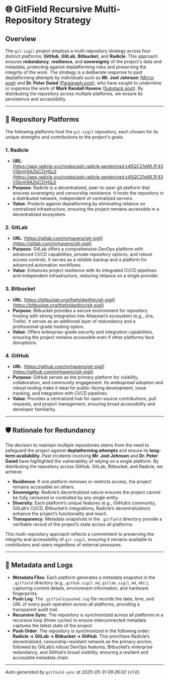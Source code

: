 # 🌐 GitField Recursive Multi-Repository Strategy

## Overview

The `git-sigil` project employs a multi-repository strategy across four distinct platforms: **GitHub**, **GitLab**, **Bitbucket**, and **Radicle**. This approach ensures **redundancy**, **resilience**, and **sovereignty** of the project's data and metadata, protecting against deplatforming risks and preserving the integrity of the work. The strategy is a deliberate response to past deplatforming attempts by individuals such as **Mr. Joel Johnson** ([Mirror post](https://mirror.xyz/neutralizingnarcissism.eth/x40_zDWWrYOJ7nh8Y0fk06_3kNEP0KteSSRjPmXkiGg?utm_medium=social&utm_source=heylink.me)) and **Dr. Peter Gaied** ([Paragraph post](https://paragraph.com/@neutralizingnarcissism/%F0%9F%9C%81-the-narcissistic-messiah)), who have sought to undermine or suppress the work of **Mark Randall Havens** ([Substack post](https://theempathictechnologist.substack.com/p/mark-randall-havens-the-architect)). By distributing the repository across multiple platforms, we ensure its persistence and accessibility.

---

## 📍 Repository Platforms

The following platforms host the `git-sigil` repository, each chosen for its unique strengths and contributions to the project's goals.

### 1. Radicle
- **URL**: [https://app.radicle.xyz/nodes/ash.radicle.garden/rad:z45QC21eWL1F43VSbnV9AZbCZrHQJ](https://app.radicle.xyz/nodes/ash.radicle.garden/rad:z45QC21eWL1F43VSbnV9AZbCZrHQJ)
- **Purpose**: Radicle is a decentralized, peer-to-peer git platform that ensures sovereignty and censorship resistance. It hosts the repository in a distributed network, independent of centralized servers.
- **Value**: Protects against deplatforming by eliminating reliance on centralized infrastructure, ensuring the project remains accessible in a decentralized ecosystem.

### 2. GitLab
- **URL**: [https://gitlab.com/mrhavens/git-sigil](https://gitlab.com/mrhavens/git-sigil)
- **Purpose**: GitLab offers a comprehensive DevOps platform with advanced CI/CD capabilities, private repository options, and robust access controls. It serves as a reliable backup and a platform for advanced automation workflows.
- **Value**: Enhances project resilience with its integrated CI/CD pipelines and independent infrastructure, reducing reliance on a single provider.

### 3. Bitbucket
- **URL**: [https://bitbucket.org/thefoldwithin/git-sigil](https://bitbucket.org/thefoldwithin/git-sigil)
- **Purpose**: Bitbucket provides a secure environment for repository hosting with strong integration into Atlassian’s ecosystem (e.g., Jira, Trello). It serves as an additional layer of redundancy and a professional-grade hosting option.
- **Value**: Offers enterprise-grade security and integration capabilities, ensuring the project remains accessible even if other platforms face disruptions.

### 4. GitHub
- **URL**: [https://github.com/mrhavens/git-sigil](https://github.com/mrhavens/git-sigil)
- **Purpose**: GitHub serves as the primary platform for visibility, collaboration, and community engagement. Its widespread adoption and robust tooling make it ideal for public-facing development, issue tracking, and integration with CI/CD pipelines.
- **Value**: Provides a centralized hub for open-source contributions, pull requests, and project management, ensuring broad accessibility and developer familiarity.

---

## 🛡️ Rationale for Redundancy

The decision to maintain multiple repositories stems from the need to safeguard the project against **deplatforming attempts** and ensure its **long-term availability**. Past incidents involving **Mr. Joel Johnson** and **Dr. Peter Gaied** have highlighted the vulnerability of relying on a single platform. By distributing the repository across GitHub, GitLab, Bitbucket, and Radicle, we achieve:

- **Resilience**: If one platform removes or restricts access, the project remains accessible on others.
- **Sovereignty**: Radicle’s decentralized nature ensures the project cannot be fully censored or controlled by any single entity.
- **Diversity**: Each platform’s unique features (e.g., GitHub’s community, GitLab’s CI/CD, Bitbucket’s integrations, Radicle’s decentralization) enhance the project’s functionality and reach.
- **Transparency**: Metadata snapshots in the `.gitfield` directory provide a verifiable record of the project’s state across all platforms.

This multi-repository approach reflects a commitment to preserving the integrity and accessibility of `git-sigil`, ensuring it remains available to contributors and users regardless of external pressures.

---

## 📜 Metadata and Logs

- **Metadata Files**: Each platform generates a metadata snapshot in the `.gitfield` directory (e.g., `github.sigil.md`, `gitlab.sigil.md`, etc.), capturing commit details, environment information, and hardware fingerprints.
- **Push Log**: The `.gitfield/pushed.log` file records the date, time, and URL of every push operation across all platforms, providing a transparent audit trail.
- **Recursive Sync**: The repository is synchronized across all platforms in a recursive loop (three cycles) to ensure interconnected metadata captures the latest state of the project.
- **Push Order**: The repository is synchronized in the following order: **Radicle → GitLab → Bitbucket → GitHub**. This prioritizes Radicle’s decentralized, censorship-resistant network as the primary anchor, followed by GitLab’s robust DevOps features, Bitbucket’s enterprise redundancy, and GitHub’s broad visibility, ensuring a resilient and accessible metadata chain.

---

_Auto-generated by `gitfield-sync` at 2025-05-31 09:26:02 (v1.0)._
